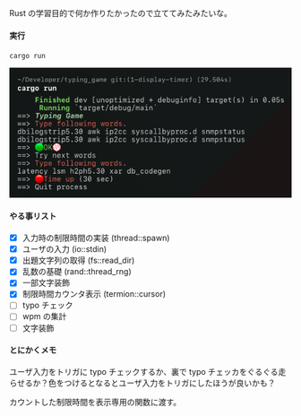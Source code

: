Rust の学習目的で何か作りたかったので立ててみたみたいな。

#### 実行

    cargo run

![sample](./ScreenShot.png)

#### やる事リスト

  - [x] 入力時の制限時間の実装 (thread::spawn)
  - [x] ユーザの入力 (io::stdin)
  - [x] 出題文字列の取得 (fs::read_dir)
  - [x] 乱数の基礎 (rand::thread_rng)
  - [x] 一部文字装飾
  - [x] 制限時間カウンタ表示 (termion::cursor)
  - [ ] typo チェック
  - [ ] wpm の集計
  - [ ] 文字装飾

#### とにかくメモ
ユーザ入力をトリガに typo チェックするか、裏で typo チェッカをぐるぐる走らせるか？色をつけるとなるとユーザ入力をトリガにしたほうが良いかも？

カウントした制限時間を表示専用の関数に渡す。
